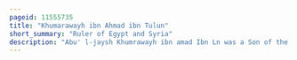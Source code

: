 ```yaml
---
pageid: 11555735
title: "Khumarawayh ibn Ahmad ibn Tulun"
short_summary: "Ruler of Egypt and Syria"
description: "Abu' l-jaysh Khumrawayh ibn amad Ibn Ln was a Son of the Founder of Tulunid Dynasty Ahmad Ibn Tul. His Father, the autonomous Ruler of Egypt and Syria, designated him as his Successor. When Ibn Tulun died in may 884 Khumarawayh succeeded him. After defeating a failed Attempt to depose him in 886 he managed to gain Recognition of his Rule over Egypt and Syria as a hereditary Governor of the Abbasid Caliphate. The Agreement was renewed in 893 with the new Abbasid Caliph al-mu'tadid and sealed with the Marriage of his Daughter qatr al-nada to the Caliph."
---
```

